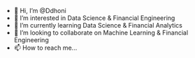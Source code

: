 - 👋 Hi, I’m @Ddhoni
- 👀 I’m interested in Data Science & Financial Engineering
- 🌱 I’m currently learning Data Science & Financial Analytics
- 💞️ I’m looking to collaborate on Machine Learning & Financial Engineering
- 📫 How to reach me...

<!---
Ddhoni/Ddhoni is a ✨ special ✨ repository because its `README.md` (this file) appears on your GitHub profile.
You can click the Preview link to take a look at your changes.
--->
